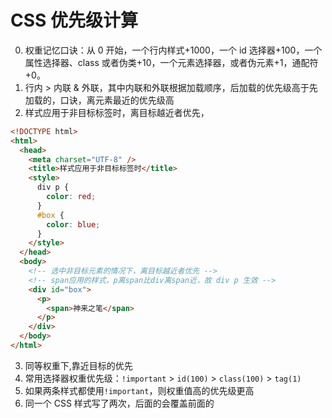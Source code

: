 # CSS 优先级计算

0. 权重记忆口诀：从 0 开始，一个行内样式+1000，一个 id 选择器+100，一个属性选择器、class 或者伪类+10，一个元素选择器，或者伪元素+1，通配符+0。
1. 行内 > 内联 & 外联，其中内联和外联根据加载顺序，后加载的优先级高于先加载的，口诀，离元素最近的优先级高
1. 样式应用于非目标标签时，离目标越近者优先，

```html
<!DOCTYPE html>
<html>
  <head>
    <meta charset="UTF-8" />
    <title>样式应用于非目标标签时</title>
    <style>
      div p {
        color: red;
      }
      #box {
        color: blue;
      }
    </style>
  </head>
  <body>
    <!-- 选中非目标元素的情况下，离目标越近者优先 -->
    <!-- span应用的样式，p离span比div离span近，故 div p 生效 -->
    <div id="box">
      <p>
        <span>神来之笔</span>
      </p>
    </div>
  </body>
</html>
```

3. 同等权重下,靠近目标的优先
4. 常用选择器权重优先级：`!important` > `id(100)` > `class(100)` > `tag(1)`
5. 如果两条样式都使用`!important`，则权重值高的优先级更高
6. 同一个 CSS 样式写了两次，后面的会覆盖前面的
